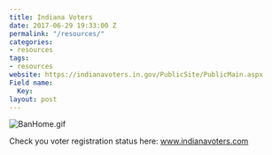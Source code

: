 ```yaml
---
title: Indiana Voters
date: 2017-06-29 19:33:00 Z
permalink: "/resources/"
categories:
- resources
tags:
- resources
website: https://indianavoters.in.gov/PublicSite/PublicMain.aspx
Field name:
  Key: 
layout: post
---
```


![BanHome.gif](/uploads/BanHome.gif)

Check you voter registration status here: www.indianavoters.com